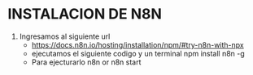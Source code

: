 # INSTALACION DE N8N
1. Ingresamos al siguiente url
   - https://docs.n8n.io/hosting/installation/npm/#try-n8n-with-npx
   - ejecutamos el siguiente codigo y un terminal
     npm install n8n -g
   - Para ejecturarlo
     n8n
      or
     n8n start
